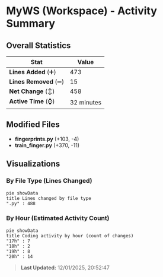 # MyWS (Workspace) - Activity Summary 

## Overall Statistics

| Stat                   | Value                                                             |
| ---------------------- | ----------------------------------------------------------------- |
| **Lines Added** (➕)   | 473                                          |
| **Lines Removed** (➖) | 15                                        |
| **Net Change** (↕)    | 458                |
| **Active Time** (⌚)   | 32 minutes |


## Modified Files
- **fingerprints.py** (+103, -4)
- **train_finger.py** (+370, -11)

## Visualizations

### By File Type (Lines Changed)

```mermaid
pie showData
title Lines changed by file type
".py" : 488
```

### By Hour (Estimated Activity Count)

```mermaid
pie showData
title Coding activity by hour (count of changes)
"17h" : 7
"18h" : 2
"19h" : 8
"20h" : 14
```


> **Last Updated:** 12/01/2025, 20:52:47